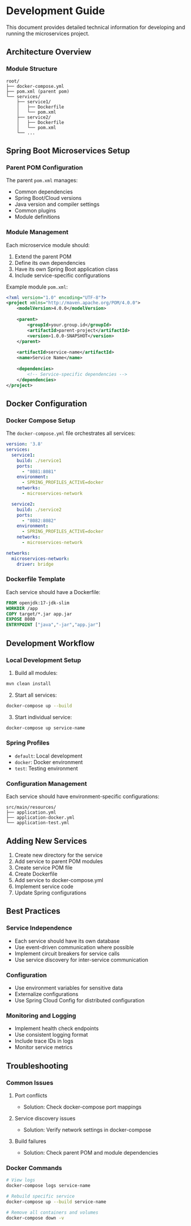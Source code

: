 # Development Guide

This document provides detailed technical information for developing and running the microservices project.

## Architecture Overview

### Module Structure
```
root/
├── docker-compose.yml
├── pom.xml (parent pom)
└── services/
    ├── service1/
    │   ├── Dockerfile
    │   └── pom.xml
    ├── service2/
    │   ├── Dockerfile
    │   └── pom.xml
    └── ...
```

## Spring Boot Microservices Setup

### Parent POM Configuration
The parent `pom.xml` manages:
- Common dependencies
- Spring Boot/Cloud versions
- Java version and compiler settings
- Common plugins
- Module definitions

### Module Management
Each microservice module should:
1. Extend the parent POM
2. Define its own dependencies
3. Have its own Spring Boot application class
4. Include service-specific configurations

Example module `pom.xml`:
```xml
<?xml version="1.0" encoding="UTF-8"?>
<project xmlns="http://maven.apache.org/POM/4.0.0">
    <modelVersion>4.0.0</modelVersion>
    
    <parent>
        <groupId>your.group.id</groupId>
        <artifactId>parent-project</artifactId>
        <version>1.0.0-SNAPSHOT</version>
    </parent>
    
    <artifactId>service-name</artifactId>
    <name>Service Name</name>
    
    <dependencies>
        <!-- Service-specific dependencies -->
    </dependencies>
</project>
```

## Docker Configuration

### Docker Compose Setup
The `docker-compose.yml` file orchestrates all services:
```yaml
version: '3.8'
services:
  service1:
    build: ./service1
    ports:
      - "8081:8081"
    environment:
      - SPRING_PROFILES_ACTIVE=docker
    networks:
      - microservices-network

  service2:
    build: ./service2
    ports:
      - "8082:8082"
    environment:
      - SPRING_PROFILES_ACTIVE=docker
    networks:
      - microservices-network

networks:
  microservices-network:
    driver: bridge
```

### Dockerfile Template
Each service should have a Dockerfile:
```dockerfile
FROM openjdk:17-jdk-slim
WORKDIR /app
COPY target/*.jar app.jar
EXPOSE 8080
ENTRYPOINT ["java","-jar","app.jar"]
```

## Development Workflow

### Local Development Setup
1. Build all modules:
```bash
mvn clean install
```

2. Start all services:
```bash
docker-compose up --build
```

3. Start individual service:
```bash
docker-compose up service-name
```

### Spring Profiles
- `default`: Local development
- `docker`: Docker environment
- `test`: Testing environment

### Configuration Management
Each service should have environment-specific configurations:
```
src/main/resources/
├── application.yml
├── application-docker.yml
└── application-test.yml
```

## Adding New Services

1. Create new directory for the service
2. Add service to parent POM modules
3. Create service POM file
4. Create Dockerfile
5. Add service to docker-compose.yml
6. Implement service code
7. Update Spring configurations

## Best Practices

### Service Independence
- Each service should have its own database
- Use event-driven communication where possible
- Implement circuit breakers for service calls
- Use service discovery for inter-service communication

### Configuration
- Use environment variables for sensitive data
- Externalize configurations
- Use Spring Cloud Config for distributed configuration

### Monitoring and Logging
- Implement health check endpoints
- Use consistent logging format
- Include trace IDs in logs
- Monitor service metrics

## Troubleshooting

### Common Issues
1. Port conflicts
   - Solution: Check docker-compose port mappings
   
2. Service discovery issues
   - Solution: Verify network settings in docker-compose

3. Build failures
   - Solution: Check parent POM and module dependencies

### Docker Commands
```bash
# View logs
docker-compose logs service-name

# Rebuild specific service
docker-compose up --build service-name

# Remove all containers and volumes
docker-compose down -v
```
